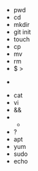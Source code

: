 - pwd
- cd
- mkdir
- git init
- touch
- cp
- mv
- rm
- $ >
- >>
- cat
- vi
- &&
- *
- ?
- apt
- yum
- sudo
- echo
